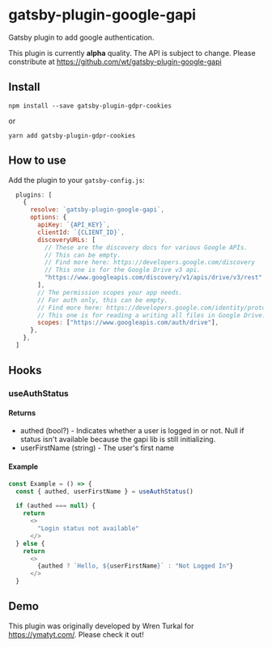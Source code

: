 # gatsby-plugin-google-gapi

Gatsby plugin to add google authentication.

This plugin is currently **alpha** quality. The API is subject to change. Please
constribute at https://github.com/wt/gatsby-plugin-google-gapi

## Install

```shell
npm install --save gatsby-plugin-gdpr-cookies
```

or

```shell
yarn add gatsby-plugin-gdpr-cookies
```

## How to use

Add the plugin to your `gatsby-config.js`:

```js
  plugins: [
    {
      resolve: `gatsby-plugin-google-gapi`,
      options: {
        apiKey: `{API_KEY}`,
        clientId: `{CLIENT_ID}`,
        discoveryURLs: [
          // These are the discovery docs for various Google APIs.
          // This can be empty.
          // Find more here: https://developers.google.com/discovery
          // This one is for the Google Drive v3 api.
          "https://www.googleapis.com/discovery/v1/apis/drive/v3/rest",
        ],
        // The permission scopes your app needs.
        // For auth only, this can be empty.
        // Find more here: https://developers.google.com/identity/protocols/oauth2/scopes
        // This one is for reading a writing all files in Google Drive.
        scopes: ["https://www.googleapis.com/auth/drive"],
      },
    },
  ]
```

## Hooks

### useAuthStatus

#### Returns
 * authed (bool?) - Indicates whether a user is logged in or not. Null if
   status isn't available because the gapi lib is still initializing.
 * userFirstName (string) - The user's first name

#### Example

```js
const Example = () => {
  const { authed, userFirstName } = useAuthStatus()

  if (authed === null) {
    return
      <>
        "Login status not available"
      </>
  } else {
    return
      <>
        {authed ? `Hello, ${userFirstName}` : "Not Logged In"}
      </>
  }
```

## Demo

This plugin was originally developed by Wren Turkal for https://ymatyt.com/.
Please check it out!
